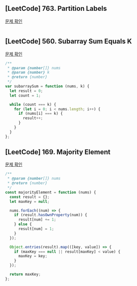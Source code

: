 ## [LeetCode] 763. Partition Labels

[문제 확인](https://leetcode.com/problems/partition-labels/)

```js

```

## [LeetCode] 560. Subarray Sum Equals K

[문제 확인](https://leetcode.com/problems/subarray-sum-equals-k/)

```js
/**
 * @param {number[]} nums
 * @param {number} k
 * @return {number}
 */
var subarraySum = function (nums, k) {
  let result = 0;
  let count = 1;

  while (count === k) {
    for (let i = 0; i < nums.length; i++) {
      if (nums[i] === k) {
        result++;
      }
    }
  }
};
```

## [LeetCode] 169. Majority Element

[문제 확인](https://leetcode.com/problems/majority-element/)

```js
/**
 * @param {number[]} nums
 * @return {number}
 */
const majorityElement = function (nums) {
  const result = {};
  let maxKey = null;

  nums.forEach((num) => {
    if (result.hasOwnProperty(num)) {
      result[num] += 1;
    } else {
      result[num] = 1;
    }
  });

  Object.entries(result).map(([key, value]) => {
    if (maxKey === null || result[maxKey] < value) {
      maxKey = key;
    }
  });

  return maxKey;
};
```
